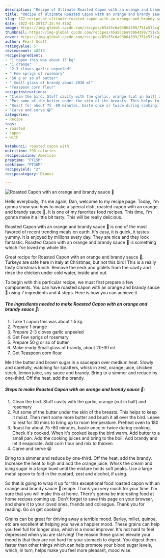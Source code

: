 ```yaml
---
description: "Recipe of Ultimate Roasted Capon with an orange and brandy sauce 🎄"
title: "Recipe of Ultimate Roasted Capon with an orange and brandy sauce 🎄"
slug: 372-recipe-of-ultimate-roasted-capon-with-an-orange-and-brandy-sauce
date: 2022-01-28T17:35:44.426Z
image: https://img-global.cpcdn.com/recipes/65a55c6a93064399/751x532cq70/roasted-capon-with-an-orange-and-brandy-sauce-🎄-recipe-main-photo.jpg
thumbnail: https://img-global.cpcdn.com/recipes/65a55c6a93064399/751x532cq70/roasted-capon-with-an-orange-and-brandy-sauce-🎄-recipe-main-photo.jpg
cover: https://img-global.cpcdn.com/recipes/65a55c6a93064399/751x532cq70/roasted-capon-with-an-orange-and-brandy-sauce-🎄-recipe-main-photo.jpg
author: Pearl Scott
ratingvalue: 5
reviewcount: 40218
recipeingredient:
- "1 capon this was about 15 kg"
- "1 orange"
- "2-3 cloves garlic unpeeled"
- " Few sprigs of rosemary"
- "50 g or so of butter"
- " Small glass of brandy about 2030 ml"
- "Teaspoon corn flour"
recipeinstructions:
- "Clean the bird. Stuff cavity with the garlic, orange (cut in half) and rosemary"
- "Put some of the butter under the skin of the breasts. This helps to keep it moist. Then melt some more butter and brush it all over the bird. Leave to rest for 30 mins to bring up to room temperature. Preheat oven to 180"
- "Roast for about 75 -80 minutes, baste once or twice during cooking. Check it&#39;s cooked. When it&#39;s cooked keep the bird warm. Add butter to a small pan. Add the cooking juices and bring to the boil. Add brandy and let it evaporate. Add corn flour and mix to thicken."
- "Carve and serve 😀"
categories:
- Recipe
tags:
- roasted
- capon
- with

katakunci: roasted capon with 
nutrition: 298 calories
recipecuisine: American
preptime: "PT15M"
cooktime: "PT36M"
recipeyield: "2"
recipecategory: Dinner

---
```



![Roasted Capon with an orange and brandy sauce 🎄](https://img-global.cpcdn.com/recipes/65a55c6a93064399/751x532cq70/roasted-capon-with-an-orange-and-brandy-sauce-🎄-recipe-main-photo.jpg)

Hello everybody, it's me again, Dan, welcome to my recipe page. Today, I'm gonna show you how to make a special dish, roasted capon with an orange and brandy sauce 🎄. It is one of my favorites food recipes. This time, I'm gonna make it a little bit tasty. This will be really delicious.

Roasted Capon with an orange and brandy sauce 🎄 is one of the most favored of recent trending meals on earth. It's easy, it is quick, it tastes yummy. It is enjoyed by millions every day. They are nice and they look fantastic. Roasted Capon with an orange and brandy sauce 🎄 is something which I've loved my whole life.

Great recipe for Roasted Capon with an orange and brandy sauce 🎄. Turkeys are safe here in Italy at Christmas, but not this bird! This is a really tasty Christmas lunch. Remove the neck and giblets from the cavity and rinse the chicken under cold water, inside and out.


To begin with this particular recipe, we must first prepare a few components. You can have roasted capon with an orange and brandy sauce 🎄 using 7 ingredients and 4 steps. Here is how you can achieve it.

<!--inarticleads1-->

##### The ingredients needed to make Roasted Capon with an orange and brandy sauce 🎄:

1. Take 1 capon this was about 1.5 kg
1. Prepare 1 orange
1. Prepare 2-3 cloves garlic unpeeled
1. Get  Few sprigs of rosemary
1. Prepare 50 g or so of butter
1. Make ready  Small glass of brandy, about 20-30 ml
1. Get Teaspoon corn flour


Melt the butter and brown sugar in a saucepan over medium heat. Slowly and carefully, watching for splatters, whisk in zest, orange juice, chicken stock, lemon juice, soy sauce and brandy. Bring to a simmer and reduce by one-third. Off the heat, add the brandy. 

<!--inarticleads2-->

##### Steps to make Roasted Capon with an orange and brandy sauce 🎄:

1. Clean the bird. Stuff cavity with the garlic, orange (cut in half) and rosemary
1. Put some of the butter under the skin of the breasts. This helps to keep it moist. Then melt some more butter and brush it all over the bird. Leave to rest for 30 mins to bring up to room temperature. Preheat oven to 180
1. Roast for about 75 -80 minutes, baste once or twice during cooking. Check it&#39;s cooked. When it&#39;s cooked keep the bird warm. Add butter to a small pan. Add the cooking juices and bring to the boil. Add brandy and let it evaporate. Add corn flour and mix to thicken.
1. Carve and serve 😀


Bring to a simmer and reduce by one-third. Off the heat, add the brandy. Increase the heat to high and add the orange juice. Whisk the cream and icing sugar in a large bowl until the mixture holds soft peaks. Use a large metal spoon to fold in the custard, zest and alcohol, if using. 

So that is going to wrap it up for this exceptional food roasted capon with an orange and brandy sauce 🎄 recipe. Thank you very much for your time. I'm sure that you will make this at home. There's gonna be interesting food at home recipes coming up. Don't forget to save this page on your browser, and share it to your loved ones, friends and colleague. Thank you for reading. Go on get cooking!

Grains can be great for driving away a terrible mood. Barley, millet, quinoa, etc are excellent at helping you have a happier mood. These grains can help you feel full for longer also, which is a mood improver. It's not hard to feel depressed when you are starving! The reason these grains elevate your mood is that they are not hard for your stomach to digest. You digest them faster than other things which can help promote your blood sugar levels, which, in turn, helps make you feel more pleasant, mood wise.
